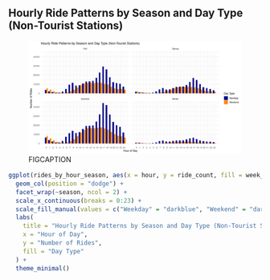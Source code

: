 ## Hourly Ride Patterns by Season and Day Type (Non-Tourist Stations)

<figure class="float-right">
  <a href="../Non-Tourist_Hourly_Ride_Patterns_by_Season_and_Day_type.png" target="_blank" title="Select image to open full sized chart">
  <img src="../Non-Tourist_Hourly_Ride_Patterns_by_Season_and_Day_type.png" alt="ALT_TEXT">
  </a>
  <figcaption>
  FIGCAPTION
  </figcaption>
</figure>




```R
ggplot(rides_by_hour_season, aes(x = hour, y = ride_count, fill = week_part)) +
  geom_col(position = "dodge") +
  facet_wrap(~season, ncol = 2) +
  scale_x_continuous(breaks = 0:23) +
  scale_fill_manual(values = c("Weekday" = "darkblue", "Weekend" = "darkorange")) +
  labs(
    title = "Hourly Ride Patterns by Season and Day Type (Non-Tourist Stations)",
    x = "Hour of Day",
    y = "Number of Rides",
    fill = "Day Type"
  ) +
  theme_minimal()
```
